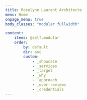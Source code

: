 ```yaml
---
title: Roselyne Laurent Architecte
menu: Home
onpage_menu: true
body_classes: "modular fullwidth"

content:
    items: @self.modular
    order:
        by: default
        dir: asc
        custom:
            - _showcase
            - _services
            - _target
            - _why
            - _approach
            - _user-reviews
            - _credentials
---
```



